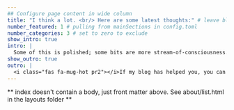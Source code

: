 ```yaml
---
## Configure page content in wide column
title: "I think a lot. <br/> Here are some latest thoughts:" # leave blank to exclude 
number_featured: 1 # pulling from mainSections in config.toml
number_categories: 3 # set to zero to exclude
show_intro: true
intro: |
  Some of this is polished; some bits are more stream-of-consciousness. Either way, these are the things I've been discussing with colleagues, co-authors, students, and clients. 
show_outro: true
outro: |
  <i class="fas fa-mug-hot pr2"></i>If my blog has helped you, you can [buy me a coffee](https://ko-fi.com/)!
---
```


** index doesn't contain a body, just front matter above.
See about/list.html in the layouts folder **
